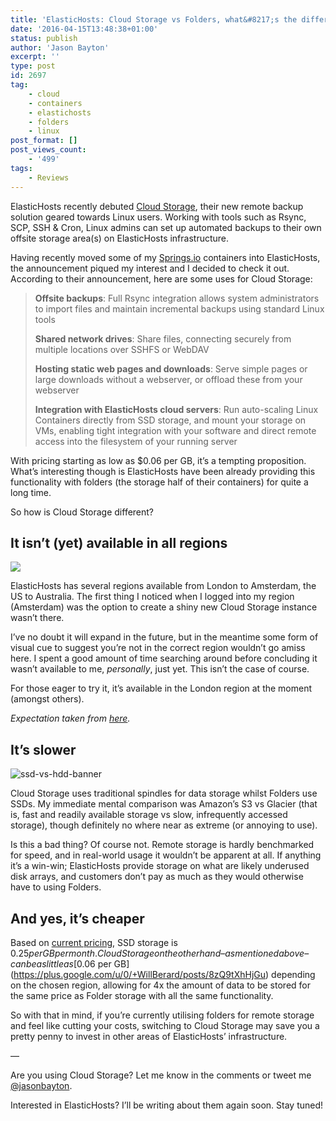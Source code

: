 ```yaml
---
title: 'ElasticHosts: Cloud Storage vs Folders, what&#8217;s the difference?'
date: '2016-04-15T13:48:38+01:00'
status: publish
author: 'Jason Bayton'
excerpt: ''
type: post
id: 2697
tag:
    - cloud
    - containers
    - elastichosts
    - folders
    - linux
post_format: []
post_views_count:
    - '499'
tags:
    - Reviews
---
```

ElasticHosts recently debuted [Cloud Storage](https://www.elastichosts.com/blog/elastichosts-launches-linux-friendly-cloud-storage/), their new remote backup solution geared towards Linux users. Working with tools such as Rsync, SCP, SSH &amp; Cron, Linux admins can set up automated backups to their own offsite storage area(s) on ElasticHosts infrastructure.

Having recently moved some of my [Springs.io](/2016/02/springs-io-review-16/) containers into ElasticHosts, the announcement piqued my interest and I decided to check it out. According to their announcement, here are some uses for Cloud Storage:

> **Offsite backups**: Full Rsync integration allows system administrators to import files and maintain incremental backups using standard Linux tools
> 
> **Shared network drives**: Share files, connecting securely from multiple locations over SSHFS or WebDAV
> 
> **Hosting static web pages and downloads**: Serve simple pages or large downloads without a webserver, or offload these from your webserver
> 
> **Integration with ElasticHosts cloud servers**: Run auto-scaling Linux Containers directly from SSD storage, and mount your storage on VMs, enabling tight integration with your software and direct remote access into the filesystem of your running server

With pricing starting as low as $0.06 per GB, it’s a tempting proposition. What’s interesting though is ElasticHosts have been already providing this functionality with folders (the storage half of their containers) for quite a long time.

So how is Cloud Storage different?

It isn’t (yet) available in all regions
---------------------------------------

![](https://bucket.bayton.uk-lon1.upcloudobjects.com/uploads/2016/04/exprel-1.png)

ElasticHosts has several regions available from London to Amsterdam, the US to Australia. The first thing I noticed when I logged into my region (Amsterdam) was the option to create a shiny new Cloud Storage instance wasn’t there.

I’ve no doubt it will expand in the future, but in the meantime some form of visual cue to suggest you’re not in the correct region wouldn’t go amiss here. I spent a good amount of time searching around before concluding it wasn’t available to me, *personally*, just yet. This isn’t the case of course.

For those eager to try it, it’s available in the London region at the moment (amongst others).

*Expectation taken from [here](https://www.elastichosts.com/blog/getting-started-with-the-elastichosts-cloud-storage/).*

It’s slower
-----------

![ssd-vs-hdd-banner](https://bucket.bayton.uk-lon1.upcloudobjects.com/uploads/2016/04/ssd-vs-hdd-banner.png)

Cloud Storage uses traditional spindles for data storage whilst Folders use SSDs. My immediate mental comparison was Amazon’s S3 vs Glacier (that is, fast and readily available storage vs slow, infrequently accessed storage), though definitely no where near as extreme (or annoying to use).

Is this a bad thing? Of course not. Remote storage is hardly benchmarked for speed, and in real-world usage it wouldn’t be apparent at all. If anything it’s a win-win; ElasticHosts provide storage on what are likely underused disk arrays, and customers don’t pay as much as they would otherwise have to using Folders.

And yes, it’s cheaper
---------------------

Based on [current pricing](https://www.elastichosts.co.uk/blog/pricing-information/), SSD storage is $0.25 per GB per month. Cloud Storage on the other hand – as mentioned above – can be as little as [$0.06 per GB](https://plus.google.com/u/0/+WillBerard/posts/8zQ9tXhHjGu) depending on the chosen region, allowing for 4x the amount of data to be stored for the same price as Folder storage with all the same functionality.

So with that in mind, if you’re currently utilising folders for remote storage and feel like cutting your costs, switching to Cloud Storage may save you a pretty penny to invest in other areas of ElasticHosts’ infrastructure.

—

Are you using Cloud Storage? Let me know in the comments or tweet me [@jasonbayton](//twitter.com/jasonbayton).

Interested in ElasticHosts? I’ll be writing about them again soon. Stay tuned!